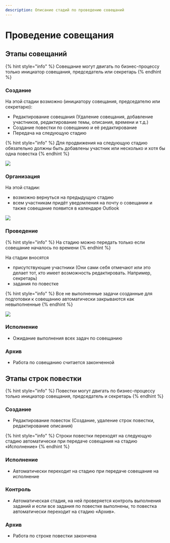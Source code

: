 ```yaml
---
description: Описание стадий по проведению совещаний
---
```


# Проведение совещания

## Этапы **совещаний**

{% hint style="info" %}
Совещание могут двигать по бизнес-процессу только инициатор совещания, председатель или секретарь
{% endhint %}

### Создание

На этой стадии возможно (инициатору совещания, председателю или секретарю):

* Редактирование совещания (Удаление совещания, добавление участников, редактирование темы, описания, времени и т.д.)
* Создание повестки по совещанию и её редактирование
* Передача на следующую стадию

{% hint style="info" %}
Для продвижения на следующую стадию обязательно должны быть добавлены участник или несколько и хотя бы одна повестка
{% endhint %}

![](<../../.gitbook/assets/image (864).png>)

### Организация

На этой стадии:

* возможно вернуться на предыдущую стадию
* всем участникам придёт уведомления на почту о совещании и также совещание появится в календаре Outlook

![](<../../.gitbook/assets/image (949).png>)

### Проведение

{% hint style="info" %}
На стадию можно передать только если совещание началось по времени
{% endhint %}

На стадии вносятся

* присутствующие участники (Они сами себя отмечают или это делает тот, кто имеет возможность редактировать. Например, секретарь)
* задания по повестке

{% hint style="info" %}
Все не выполненные задачи созданные для подготовки к совещанию автоматически закрываются как невыполненные
{% endhint %}

![](<../../.gitbook/assets/image (855).png>)

### Исполнение

* Ожидание выполнения всех задач по совещанию

### Архив

* Работа по совещанию считается законченной

## **Этапы строк повестки**

{% hint style="info" %}
Повестки могут двигать по бизнес-процессу только инициатор совещания, председатель и секретарь
{% endhint %}

### Создание

* Редактирование повесток (Создание, удаление строк повестки, редактирование описания)

{% hint style="info" %}
Строки повестки переходят на следующую стадию автоматически при передаче совещания на стадию «Исполнение»
{% endhint %}

### Исполнение

* Автоматически переходит на стадию при передаче совещание на исполнение

### Контроль

* Автоматическая стадия, на ней проверяется контроль выполнения заданий и если все задания по повестке выполнены, то повестка автоматически переходит на стадию «Архив».

### Архив

* Работа по строке повестки закончена
